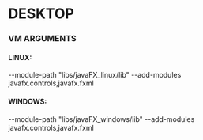 # DESKTOP

### VM ARGUMENTS
#### LINUX:
--module-path "libs/javaFX_linux/lib" --add-modules javafx.controls,javafx.fxml 

#### WINDOWS: 
--module-path "libs/javaFX_windows/lib" --add-modules javafx.controls,javafx.fxml 

